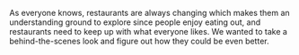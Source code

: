 As everyone knows, restaurants are always changing
which makes them an understanding ground to
explore since people enjoy eating out, and
restaurants need to keep up with what everyone
likes. We wanted to take a behind-the-scenes look
and figure out how they could be even better.
